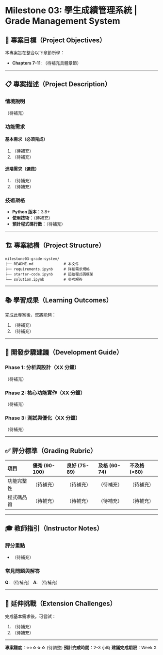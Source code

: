 # Milestone 03: 學生成績管理系統 | Grade Management System

## 🎯 專案目標（Project Objectives）

本專案旨在整合以下章節所學：
- **Chapters 7-11**: （待補充具體章節）

---

## 📋 專案描述（Project Description）

### 情境說明
（待補充）

### 功能需求

#### 基本需求（必須完成）
1. （待補充）
2. （待補充）

#### 進階需求（選做）
1. （待補充）
2. （待補充）

### 技術規格
- **Python 版本**：3.8+
- **使用技術**：（待補充）
- **預計程式碼行數**：（待補充）

---

## 🏗️ 專案結構（Project Structure）

```
milestone03-grade-system/
├── README.md              # 本文件
├── requirements.ipynb     # 詳細需求規格
├── starter-code.ipynb     # 起始程式碼框架
└── solution.ipynb         # 參考解答
```

---

## 📚 學習成果（Learning Outcomes）

完成此專案後，您將能夠：
1. （待補充）
2. （待補充）

---

## 🔧 開發步驟建議（Development Guide）

### Phase 1: 分析與設計（XX 分鐘）
（待補充）

### Phase 2: 核心功能實作（XX 分鐘）
（待補充）

### Phase 3: 測試與優化（XX 分鐘）
（待補充）

---

## ✅ 評分標準（Grading Rubric）

| 項目 | 優秀 (90-100) | 良好 (75-89) | 及格 (60-74) | 不及格 (<60) |
|:-----|:-------------|:------------|:------------|:------------|
| 功能完整性 | （待補充） | （待補充） | （待補充） | （待補充） |
| 程式碼品質 | （待補充） | （待補充） | （待補充） | （待補充） |

---

## 🎓 教師指引（Instructor Notes）

### 評分重點
- （待補充）

### 常見問題與解答
**Q**: （待補充）
**A**: （待補充）

---

## 🚀 延伸挑戰（Extension Challenges）

完成基本需求後，可嘗試：
1. （待補充）
2. （待補充）

---

**專案難度**：⭐⭐☆☆☆ (待調整)
**預計完成時間**：2-3 小時
**建議完成期限**：Week X
